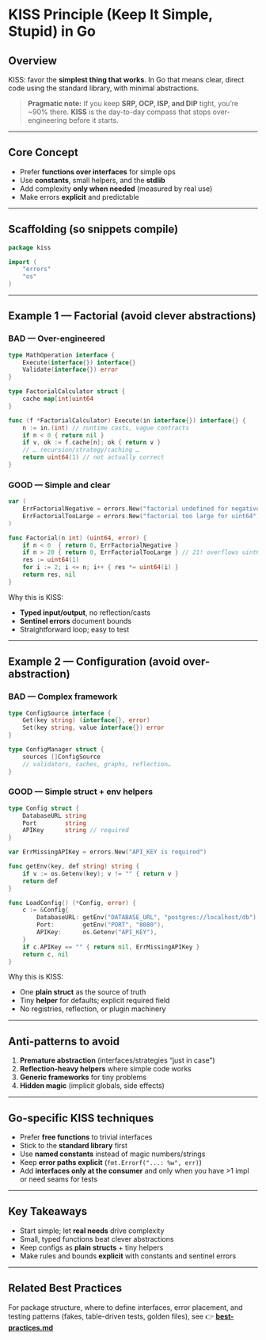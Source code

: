 # KISS Principle (Keep It Simple, Stupid) in Go

## Overview

KISS: favor the **simplest thing that works**. In Go that means clear, direct code using the standard library, with minimal abstractions.

> **Pragmatic note:** If you keep **SRP, OCP, ISP, and DIP** tight, you’re \~90% there. **KISS** is the day-to-day compass that stops over-engineering before it starts.

---

## Core Concept

* Prefer **functions over interfaces** for simple ops
* Use **constants**, small helpers, and the **stdlib**
* Add complexity **only when needed** (measured by real use)
* Make errors **explicit** and predictable

---

## Scaffolding (so snippets compile)

```go
package kiss

import (
    "errors"
    "os"
)
```

---

## Example 1 — Factorial (avoid clever abstractions)

### BAD — Over-engineered

```go
type MathOperation interface {
    Execute(interface{}) interface{}
    Validate(interface{}) error
}

type FactorialCalculator struct {
    cache map[int]uint64
}

func (f *FactorialCalculator) Execute(in interface{}) interface{} {
    n := in.(int) // runtime casts, vague contracts
    if n < 0 { return nil }
    if v, ok := f.cache[n]; ok { return v }
    // … recursion/strategy/caching …
    return uint64(1) // not actually correct
}
```

### GOOD — Simple and clear

```go
var (
    ErrFactorialNegative = errors.New("factorial undefined for negative numbers")
    ErrFactorialTooLarge = errors.New("factorial too large for uint64")
)

func Factorial(n int) (uint64, error) {
    if n < 0  { return 0, ErrFactorialNegative }
    if n > 20 { return 0, ErrFactorialTooLarge } // 21! overflows uint64
    res := uint64(1)
    for i := 2; i <= n; i++ { res *= uint64(i) }
    return res, nil
}
```

Why this is KISS:

* **Typed input/output**, no reflection/casts
* **Sentinel errors** document bounds
* Straightforward loop; easy to test

---

## Example 2 — Configuration (avoid over-abstraction)

### BAD — Complex framework

```go
type ConfigSource interface {
    Get(key string) (interface{}, error)
    Set(key string, value interface{}) error
}

type ConfigManager struct {
    sources []ConfigSource
    // validators, caches, graphs, reflection…
}
```

### GOOD — Simple struct + env helpers

```go
type Config struct {
    DatabaseURL string
    Port        string
    APIKey      string // required
}

var ErrMissingAPIKey = errors.New("API_KEY is required")

func getEnv(key, def string) string {
    if v := os.Getenv(key); v != "" { return v }
    return def
}

func LoadConfig() (*Config, error) {
    c := &Config{
        DatabaseURL: getEnv("DATABASE_URL", "postgres://localhost/db"),
        Port:        getEnv("PORT", "8080"),
        APIKey:      os.Getenv("API_KEY"),
    }
    if c.APIKey == "" { return nil, ErrMissingAPIKey }
    return c, nil
}
```

Why this is KISS:

* One **plain struct** as the source of truth
* Tiny **helper** for defaults; explicit required field
* No registries, reflection, or plugin machinery

---

## Anti-patterns to avoid

1. **Premature abstraction** (interfaces/strategies “just in case”)
2. **Reflection-heavy helpers** where simple code works
3. **Generic frameworks** for tiny problems
4. **Hidden magic** (implicit globals, side effects)

---

## Go-specific KISS techniques

* Prefer **free functions** to trivial interfaces
* Stick to the **standard library** first
* Use **named constants** instead of magic numbers/strings
* Keep **error paths explicit** (`fmt.Errorf("...: %w", err)`)
* Add **interfaces only at the consumer** and only when you have >1 impl or need seams for tests

---

## Key Takeaways

* Start simple; let **real needs** drive complexity
* Small, typed functions beat clever abstractions
* Keep configs as **plain structs** + tiny helpers
* Make rules and bounds **explicit** with constants and sentinel errors

---

## Related Best Practices

For package structure, where to define interfaces, error placement, and testing patterns (fakes, table-driven tests, golden files), see
👉 **[best-practices.md](../best-practices.md)**
